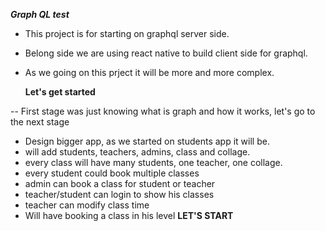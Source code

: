**_Graph QL test_**

- This project is for starting on graphql server side.
- Belong side we are using react native to build client side for graphql.
- As we going on this prject it will be more and more complex.

  **Let's get started**

-- First stage was just knowing what is graph and how it works, let's go to the next stage

- Design bigger app, as we started on students app it will be.
- will add students, teachers, admins, class and collage.
- every class will have many students, one teacher, one collage.
- every student could book multiple classes
- admin can book a class for student or teacher
- teacher/student can login to show his classes
- teacher can modify class time
- Will have booking a class in his level
  **LET'S START**
